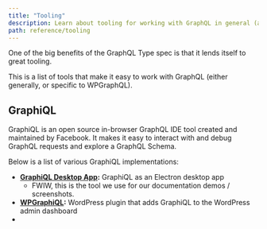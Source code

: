 ```yaml
---
title: "Tooling"
description: Learn about tooling for working with GraphQL in general (and WPGraphQL specifically)
path: reference/tooling
---
```


One of the big benefits of the GraphQL Type spec is that it lends itself to great tooling.

This is a list of tools that make it easy to work with GraphQL (either generally, or specific to WPGraphQL). 

## GraphiQL
GraphiQL is an open source in-browser GraphQL IDE tool created and maintained by Facebook. It makes it easy to interact with and debug GraphQL requests and explore a GraphQL Schema.

Below is a list of various GraphiQL implementations:

* **[GraphiQL Desktop App](https://github.com/skevy/graphiql-app):** GraphiQL as an Electron desktop app 
    - FWIW, this is the tool we use for our documentation demos / screenshots. 
* **[WPGraphiQL](https://github.com/wp-graphql/wp-graphiql):** WordPress plugin that adds GraphiQL to the WordPress admin dashboard 
* 
